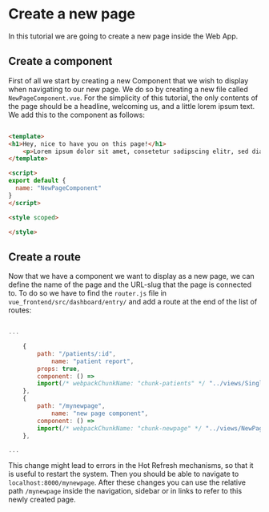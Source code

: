 # Create a new page

In this tutorial we are going to create a new page inside the Web App.


## Create a component

First of all we start by creating a new Component that we wish to display when navigating to our new page.
We do so by creating a new file called ``NewPageComponent.vue``. For the simplicity of this tutorial, the only contents
of the page should be a headline, welcoming us, and a little lorem ipsum text. We add this to the component as follows:

```html

<template>
<h1>Hey, nice to have you on this page!</h1>
    <p>Lorem ipsum dolor sit amet, consetetur sadipscing elitr, sed diam nonumy eirmod tempor invidunt ut labore et dolore magna aliquyam erat, sed diam voluptua. At vero eos et accusam et justo duo dolores et ea rebum. Stet clita kasd gubergren, no sea takimata sanctus est Lorem ipsum dolor sit amet. Lorem ipsum dolor sit amet, consetetur sadipscing elitr, sed diam nonumy eirmod tempor invidunt ut labore et dolore magna aliquyam erat, sed diam voluptua. At vero eos et accusam et justo duo dolores et ea rebum. Stet clita kasd gubergren, no sea takimata sanctus est Lorem ipsum dolor sit amet.</p>
</template>

<script>
export default {
  name: "NewPageComponent"
}
</script>

<style scoped>

</style>

```

## Create a route

Now that we have a component we want to display as a new page, we can define the name of the page and the URL-slug that the
page is connected to. To do so we have to find the ``router.js`` file in ``vue_frontend/src/dashboard/entry/`` and add a route at the end of the list of routes:

```js

...

    {
        path: "/patients/:id",
            name: "patient report",
        props: true,
        component: () =>
        import(/* webpackChunkName: "chunk-patients" */ "../views/SinglePatient.vue"),
    },
    {
        path: "/mynewpage",
            name: "new page component",
        component: () =>
        import(/* webpackChunkName: "chunk-newpage" */ "../views/NewPageComponent.vue"),  // the source depends on the source of your file!
    },

...


```


This change might lead to errors in the Hot Refresh mechanisms, so that it is useful to restart the system. Then you should be able to navigate to 
``localhost:8000/mynewpage``. After these changes you can use the relative path ``/mynewpage`` inside the navigation, sidebar or in links to refer to this newly
created page.

